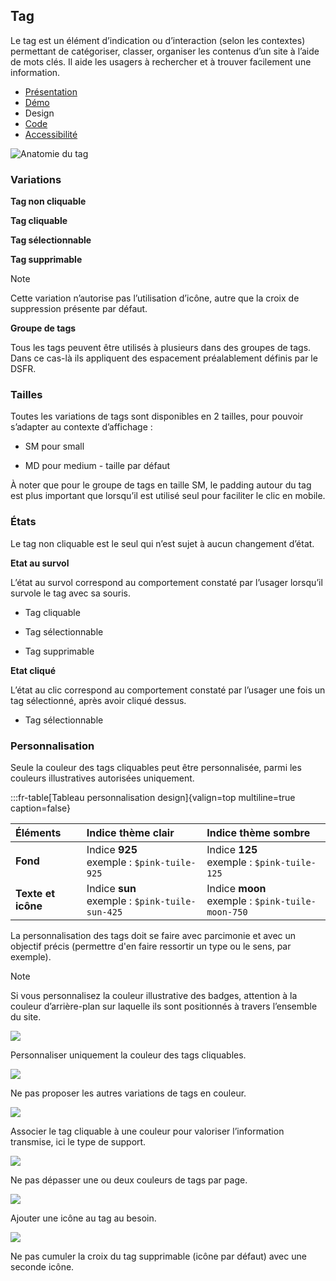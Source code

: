 
## Tag

Le tag est un élément d’indication ou d’interaction (selon les contextes) permettant de catégoriser, classer, organiser les contenus d’un site à l’aide de mots clés. Il aide les usagers à rechercher et à trouver facilement une information.


- [Présentation](../index.md)
- [Démo](../demo/index.md)
- Design
- [Code](../code/index.md)
- [Accessibilité](../accessibility/index.md)



![Anatomie du tag](../_asset/anatomy/anatomy-1.png)







### Variations

**Tag non cliquable**


**Tag cliquable**


**Tag sélectionnable**


**Tag supprimable**


> [!NOTE]
> Cette variation n’autorise pas l’utilisation d’icône, autre que la croix de suppression présente par défaut.

**Groupe de tags**


Tous les tags peuvent être utilisés à plusieurs dans des groupes de tags. Dans ce cas-là ils appliquent des espacement préalablement définis par le DSFR.

### Tailles

Toutes les variations de tags sont disponibles en 2 tailles, pour pouvoir s’adapter au contexte d’affichage :

- SM pour small


- MD pour medium - taille par défaut


À noter que pour le groupe de tags en taille SM, le padding autour du tag est plus important que lorsqu’il est utilisé seul pour faciliter le clic en mobile.

### États

Le tag non cliquable est le seul qui n’est sujet à aucun changement d’état.

**Etat au survol**

L’état au survol correspond au comportement constaté par l’usager lorsqu’il survole le tag avec sa souris.

- Tag cliquable

- Tag sélectionnable

- Tag supprimable

**Etat cliqué**

L’état au clic correspond au comportement constaté par l’usager une fois un tag sélectionné, après avoir cliqué dessus.

- Tag sélectionnable

### Personnalisation

Seule la couleur des tags cliquables peut être personnalisée, parmi les couleurs illustratives autorisées uniquement.

:::fr-table[Tableau personnalisation design]{valign=top multiline=true caption=false}

|  Éléments | Indice thème clair | Indice thème sombre |
|:-----|:-----|:-----|
| **Fond** | Indice **925**<br> exemple : `$pink-tuile-925` | Indice **125**<br> exemple : `$pink-tuile-125` |
| **Texte et icône**| Indice **sun**<br> exemple : `$pink-tuile-sun-425` | Indice **moon**<br> exemple : `$pink-tuile-moon-750` |


La personnalisation des tags doit se faire avec parcimonie et avec un objectif précis (permettre d'en faire ressortir un type ou le sens, par exemple).

> [!NOTE]
> Si vous personnalisez la couleur illustrative des badges, attention à la couleur d’arrière-plan sur laquelle ils sont positionnés à travers l’ensemble du site.



![](./assets/_asset/custom/do-1.png)

Personnaliser uniquement la couleur des tags cliquables.



![](./assets/_asset/custom/dont-1.png)

Ne pas proposer les autres variations de tags en couleur.



![](./assets/_asset/custom/do-2.png)

Associer le tag cliquable à une couleur pour valoriser l’information transmise, ici le type de support.



![](./assets/_asset/custom/dont-2.png)

Ne pas dépasser une ou deux couleurs de tags par page.



![](./assets/_asset/custom/do-3.png)

Ajouter une icône au tag au besoin.



![](./assets/_asset/custom/dont-3.png)

Ne pas cumuler la croix du tag supprimable (icône par défaut) avec une seconde icône.


